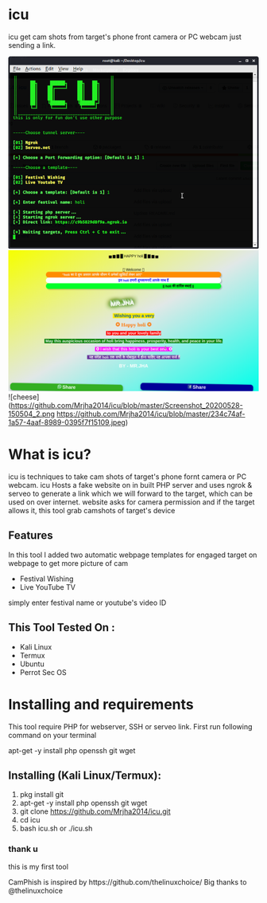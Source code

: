# icu
icu get cam shots from target's phone front camera or PC webcam just sending a link.

![cheese](https://github.com/Mrjha2014/icu/blob/master/Screenshot_2020-06-01_02-13-54.png)
![cheese](https://github.com/Mrjha2014/icu/blob/master/Screenshot_2020-06-01_02-15-34.png)
![cheese](https://github.com/Mrjha2014/icu/blob/master/Screenshot_20200528-150504_2.png https://github.com/Mrjha2014/icu/blob/master/234c74af-1a57-4aaf-8989-0395f7f15109.jpeg)
# What is icu?
<p>icu is techniques to take cam shots of target's phone fornt camera or PC webcam. icu Hosts a fake website on in built PHP server and uses ngrok & serveo to generate a link which we will forward to the target, which can be used on over internet. website asks for camera permission and if the target allows it, this tool grab camshots of target's device</p>

## Features
<p>In this tool I added two automatic webpage templates for engaged target on webpage to get more picture of cam</p>
<ul>
  <li>Festival Wishing</li>
  <li>Live YouTube TV</li>
</ul>
<p>simply enter festival name or youtube's video ID</p>

## This Tool Tested On :
<ul>
  <li>Kali Linux</li>
  <li>Termux</li>
  <li>Ubuntu</li>
  <li>Perrot Sec OS</li>
</ul>

# Installing and requirements
<p>This tool require PHP for webserver, SSH or serveo link. First run following command on your terminal</p>


apt-get -y install php openssh git wget


## Installing (Kali Linux/Termux):

1. pkg install git
2. apt-get -y install php openssh git wget
3. git clone https://github.com/Mrjha2014/icu.git
4. cd icu
5. bash icu.sh or ./icu.sh


### thank u</a>
<p>this is my first tool</p>
<p>CamPhish is inspired by https://github.com/thelinuxchoice/ Big thanks to @thelinuxchoice</p>
